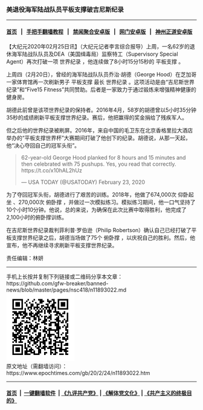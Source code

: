### 美退役海军陆战队员平板支撑破吉尼斯纪录
------------------------

#### [首页](https://github.com/gfw-breaker/banned-news/blob/master/README.md) &nbsp;&nbsp;|&nbsp;&nbsp; [手把手翻墙教程](https://github.com/gfw-breaker/guides/wiki) &nbsp;&nbsp;|&nbsp;&nbsp; [禁闻聚合安卓版](https://github.com/gfw-breaker/bn-android) &nbsp;&nbsp;|&nbsp;&nbsp; [网门安卓版](https://github.com/oGate2/oGate) &nbsp;&nbsp;|&nbsp;&nbsp; [神州正道安卓版](https://github.com/SzzdOgate/update) 



<div><p>
 【大纪元2020年02月25日讯】（大纪元记者李言综合报导）上周，一名62岁的退休海军陆战队队员及DEA（美国缉毒局）监察特工（Supervisory Special Agent）再次打破一项
 <ok href="https://www.epochtimes.com/gb/tag/%E4%B8%96%E7%95%8C%E7%BA%AA%E5%BD%95.html">
  世界纪录
 </ok>
 ，他连续做了8小时15分15秒的
 <ok href="https://www.epochtimes.com/gb/tag/%E5%B9%B3%E6%9D%BF%E6%94%AF%E6%92%91.html">
  平板支撑
 </ok>
 。
</p>
<p>
 上周四（2月20日），曾经的海军陆战队队员乔治·胡德（George Hood）在芝加哥一家体育馆再一次刷新男子
 <ok href="https://www.epochtimes.com/gb/tag/%E5%B9%B3%E6%9D%BF%E6%94%AF%E6%92%91.html">
  平板支撑
 </ok>
 最长
 <ok href="https://www.epochtimes.com/gb/tag/%E4%B8%96%E7%95%8C%E7%BA%AA%E5%BD%95.html">
  世界纪录
 </ok>
 。这项活动是由“吉尼斯世界纪录”和“Five15 Fitness”共同赞助。后者是一家致力于通过锻炼来增强精神健康的健身房。
</p>
<p>
 胡德此前曾是该项世界纪录的保持者。2016年4月，58岁的胡德曾以5小时35分钟35秒的成绩刷新平板支撑世界纪录。赛后，他把赢得的奖金捐给了残疾军人。
</p>
<p>
 但之后他的世界纪录被刷屏。2016年，来自中国的毛卫东在北京香格里拉大酒店举办的“平板支撑世界杯”大赛期间打破了他创下的纪录。胡德说，从那一天起，他“决心夺回自己的冠军头衔”。
</p>
<p>
</p>
<blockquote class="twitter-tweet">
 <p dir="ltr" lang="en">
  62-year-old George Hood planked for 8 hours and 15 minutes and then celebrated with 75 pushups. Yes, you read that correctly.
  <ok href="https://t.co/x10hAL2hUz">
   https://t.co/x10hAL2hUz
  </ok>
 </p>
 <p>
  — USA TODAY (@USATODAY)
  <ok href="https://twitter.com/USATODAY/status/1231391977343766528?ref_src=twsrc%5Etfw">
   February 23, 2020
  </ok>
 </p>
</blockquote>
<p>
 <p>
  为了夺回冠军头衔，胡德进行了艰苦的训练。2018年，他做了674,000次
  <ok href="https://www.epochtimes.com/gb/tag/%E4%BB%B0%E5%8D%A7%E8%B5%B7%E5%9D%90.html">
   仰卧起坐
  </ok>
  、270,000次
  <ok href="https://www.epochtimes.com/gb/tag/%E4%BF%AF%E5%8D%A7%E6%92%91.html">
   俯卧撑
  </ok>
  ，并做过一次模拟练习。模拟练习期间，他一口气坚持了10个小时10分钟。他说，总的来说，为确保在此次比赛中取得胜利，他完成了2,100小时的俯卧撑训练。
 </p>
 <p>
  在吉尼斯世界纪录裁判菲利普·罗伯逊（Philip Robertson）确认自己已经打破了平板支撑世界纪录之后，胡德当场做了75个
  <ok href="https://www.epochtimes.com/gb/tag/%E4%BF%AF%E5%8D%A7%E6%92%91.html">
   俯卧撑
  </ok>
  ，以庆祝自己的胜利。然后，他宣布，他不再继续寻求刷新平板支撑世界纪录。
 </p>
 <p>
  责任编辑：林妍
 </p>
</p></div>
<hr/>
手机上长按并复制下列链接或二维码分享本文章：<br/>
https://github.com/gfw-breaker/banned-news/blob/master/pages/nsc418/n11893022.md <br/>
<a href='https://github.com/gfw-breaker/banned-news/blob/master/pages/nsc418/n11893022.md'><img src='https://github.com/gfw-breaker/banned-news/blob/master/pages/nsc418/n11893022.md.png'/></a> <br/>
原文地址（需翻墙访问）：https://www.epochtimes.com/gb/20/2/24/n11893022.htm


------------------------
#### [首页](https://github.com/gfw-breaker/banned-news/blob/master/README.md) &nbsp;|&nbsp; [一键翻墙软件](https://github.com/gfw-breaker/nogfw/blob/master/README.md) &nbsp;| [《九评共产党》](https://github.com/gfw-breaker/9ping.md/blob/master/README.md#九评之一评共产党是什么) | [《解体党文化》](https://github.com/gfw-breaker/jtdwh.md/blob/master/README.md) | [《共产主义的终极目的》](https://github.com/gfw-breaker/gczydzjmd.md/blob/master/README.md)


<img src='http://gfw-breaker.win/banned-news/pages/nsc418/n11893022.md' width='0px' height='0px'/>